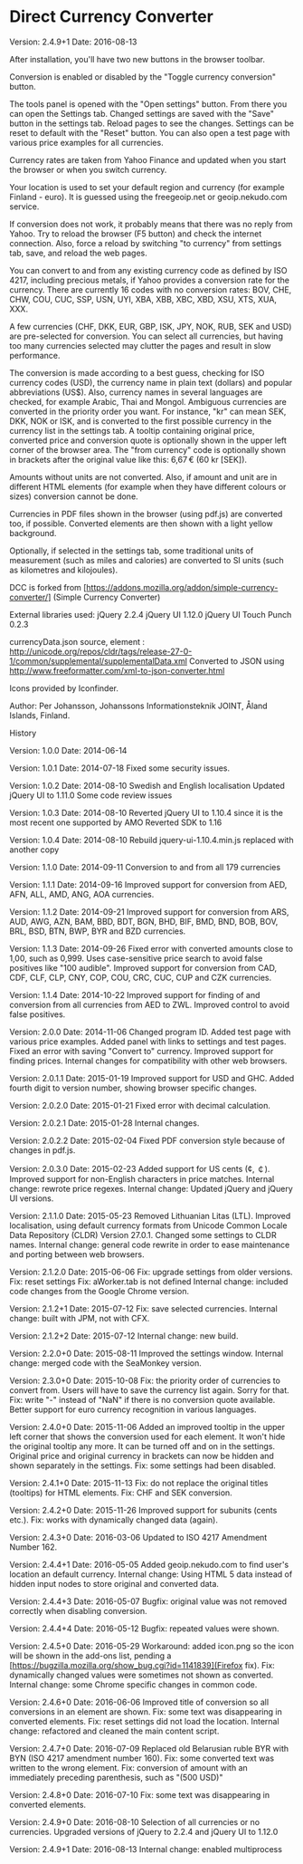 # Direct Currency Converter

Version: 2.4.9+1
Date: 2016-08-13

After installation, you'll have two new buttons in the browser toolbar.

Conversion is enabled or disabled by the "Toggle currency conversion" button.

The tools panel is opened with the "Open settings" button.
From there you can open the Settings tab. Changed settings are saved with the "Save" button in the settings tab. Reload pages to see the changes.
Settings can be reset to default with the "Reset" button.
You can also open a test page with various price examples for all currencies.

Currency rates are taken from Yahoo Finance and updated when you start the browser or when you switch currency.

Your location is used to set your default region and currency (for example Finland - euro). It is guessed using the freegeoip.net or geoip.nekudo.com service.

If conversion does not work, it probably means that there was no reply from Yahoo. Try to reload the browser (F5 button) and check the internet connection. Also, force a reload by switching "to currency" from settings tab, save, and reload the web pages.

You can convert to and from any existing currency code as defined by ISO 4217, including precious metals, if Yahoo provides a conversion rate for the currency.
There are currently 16 codes with no conversion rates: BOV, CHE, CHW, COU, CUC, SSP, USN, UYI, XBA, XBB, XBC, XBD, XSU, XTS, XUA, XXX.

A few currencies (CHF, DKK, EUR, GBP, ISK, JPY, NOK, RUB, SEK and USD) are pre-selected for conversion. You can select all currencies, but having too many currencies selected may clutter the pages and result in slow performance.

The conversion is made according to a best guess, checking for ISO currency codes (USD), the currency name in plain text (dollars) and popular abbreviations (US$).
Also, currency names in several languages are checked, for example Arabic, Thai and Mongol.
Ambiguous currencies are converted in the priority order you want. For instance, "kr" can mean SEK, DKK, NOK or ISK, and is converted to the first possible currency
in the currency list in the settings tab.
A tooltip containing original price, converted price and conversion quote is optionally shown in the upper left corner of the browser area.
The "from currency" code is optionally shown in brackets after the original value like this: 6,67 € (60 kr [SEK]).

Amounts without units are not converted.
Also, if amount and unit are in different HTML elements (for example when they have different colours or sizes) conversion cannot be done.

Currencies in PDF files shown in the browser (using pdf.js) are converted too, if possible. Converted elements are then shown with a light yellow background.

Optionally, if selected in the settings tab, some traditional units of measurement (such as miles and calories) are converted to SI units (such as kilometres and kilojoules).

DCC is forked from [https://addons.mozilla.org/addon/simple-currency-converter/] (Simple Currency Converter)

External libraries used:
jQuery 2.2.4
jQuery UI 1.12.0
jQuery UI Touch Punch 0.2.3

currencyData.json source, element <currencyData>:
http://unicode.org/repos/cldr/tags/release-27-0-1/common/supplemental/supplementalData.xml
Converted to JSON using http://www.freeformatter.com/xml-to-json-converter.html

Icons provided by Iconfinder.

Author: Per Johansson, Johanssons Informationsteknik JOINT, Åland Islands, Finland.

History

Version: 1.0.0
Date: 2014-06-14

Version: 1.0.1
Date: 2014-07-18
Fixed some security issues.

Version: 1.0.2
Date: 2014-08-10
Swedish and English localisation
Updated jQuery UI to 1.11.0
Some code review issues

Version: 1.0.3
Date: 2014-08-10
Reverted jQuery UI to 1.10.4 since it is the most recent one supported by AMO
Reverted SDK to 1.16

Version: 1.0.4
Date: 2014-08-10
Rebuild
jquery-ui-1.10.4.min.js replaced with another copy

Version: 1.1.0
Date: 2014-09-11
Conversion to and from all 179 currencies

Version: 1.1.1
Date: 2014-09-16
Improved support for conversion from AED, AFN, ALL, AMD, ANG, AOA currencies.

Version: 1.1.2
Date: 2014-09-21
Improved support for conversion from ARS, AUD, AWG, AZN, BAM, BBD, BDT, BGN, BHD, BIF, BMD, BND, BOB, BOV, BRL, BSD, BTN, BWP, BYR and BZD currencies.

Version: 1.1.3
Date: 2014-09-26
Fixed error with converted amounts close to 1,00, such as 0,999.
Uses case-sensitive price search to avoid false positives like "100 audible".
Improved support for conversion from CAD, CDF, CLF, CLP, CNY, COP, COU, CRC, CUC, CUP and CZK currencies.

Version: 1.1.4
Date: 2014-10-22
Improved support for finding of and conversion from all currencies from AED to ZWL.
Improved control to avoid false positives.

Version: 2.0.0
Date: 2014-11-06
Changed program ID.
Added test page with various price examples.
Added panel with links to settings and test pages.
Fixed an error with saving "Convert to" currency.
Improved support for finding prices.
Internal changes for compatibility with other web browsers.

Version: 2.0.1.1
Date: 2015-01-19
Improved support for USD and GHC.
Added fourth digit to version number, showing browser specific changes.

Version: 2.0.2.0
Date: 2015-01-21
Fixed error with decimal calculation.

Version: 2.0.2.1
Date: 2015-01-28
Internal changes.

Version: 2.0.2.2
Date: 2015-02-04
Fixed PDF conversion style because of changes in pdf.js.

Version: 2.0.3.0
Date: 2015-02-23
Added support for US cents (¢, ￠).
Improved support for non-English characters in price matches.
Internal change: rewrote price regexes.
Internal change: Updated jQuery and jQuery UI versions.

Version: 2.1.1.0
Date: 2015-05-23
Removed Lithuanian Litas (LTL).
Improved localisation, using default currency formats from Unicode Common Locale Data Repository (CLDR) Version 27.0.1.
Changed some settings to CLDR names.
Internal change: general code rewrite in order to ease maintenance and porting between web browsers.

Version: 2.1.2.0
Date: 2015-06-06
Fix: upgrade settings from older versions.
Fix: reset settings
Fix: aWorker.tab is not defined
Internal change: included code changes from the Google Chrome version.

Version: 2.1.2+1
Date: 2015-07-12
Fix: save selected currencies.
Internal change: built with JPM, not with CFX.

Version: 2.1.2+2
Date: 2015-07-12
Internal change: new build.

Version: 2.2.0+0
Date: 2015-08-11
Improved the settings window.
Internal change: merged code with the SeaMonkey version.

Version: 2.3.0+0
Date: 2015-10-08
Fix: the priority order of currencies to convert from. Users will have to save the currency list again. Sorry for that.
Fix: write "-" instead of "NaN" if there is no conversion quote available.
Better support for euro currency recognition in various languages.

Version: 2.4.0+0
Date: 2015-11-06
Added an improved tooltip in the upper left corner that shows the conversion used for each element. It won't hide the original tooltip any more.
 It can be turned off and on in the settings.
Original price and original currency in brackets can now be hidden and shown separately in the settings.
Fix: some settings had been disabled.

Version: 2.4.1+0
Date: 2015-11-13
Fix: do not replace the original titles (tooltips) for HTML elements.
Fix: CHF and SEK conversion.

Version: 2.4.2+0
Date: 2015-11-26
Improved support for subunits (cents etc.).
Fix: works with dynamically changed data (again).

Version: 2.4.3+0
Date: 2016-03-06
Updated to ISO 4217 Amendment Number 162.

Version: 2.4.4+1
Date: 2016-05-05
Added geoip.nekudo.com to find user's location an default currency.
Internal change: Using HTML 5 data instead of hidden input nodes to store original and converted data.

Version: 2.4.4+3
Date: 2016-05-07
Bugfix: original value was not removed correctly when disabling conversion.

Version: 2.4.4+4
Date: 2016-05-12
Bugfix: repeated values were shown.

Version: 2.4.5+0
Date: 2016-05-29
Workaround: added icon.png so the icon will be shown in the add-ons list, pending a
[https://bugzilla.mozilla.org/show_bug.cgi?id=1141839](Firefox fix).
Fix: dynamically changed values were sometimes not shown as converted.
Internal change: some Chrome specific changes in common code.

Version: 2.4.6+0
Date: 2016-06-06
Improved title of conversion so all conversions in an element are shown.
Fix: some text was disappearing in converted elements.
Fix: reset settings did not load the location.
Internal change: refactored and cleaned the main content script.

Version: 2.4.7+0
Date: 2016-07-09
Replaced old Belarusian ruble BYR with BYN (ISO 4217 amendment number 160).
Fix: some converted text was written to the wrong element.
Fix: conversion of amount with an immediately preceding parenthesis, such as "(500 USD)"

Version: 2.4.8+0
Date: 2016-07-10
Fix: some text was disappearing in converted elements.

Version: 2.4.9+0
Date: 2016-08-10
Selection of all currencies or no currencies.
Upgraded versions of jQuery to 2.2.4 and jQuery UI to 1.12.0

Version: 2.4.9+1
Date: 2016-08-13
Internal change: enabled multiprocess
